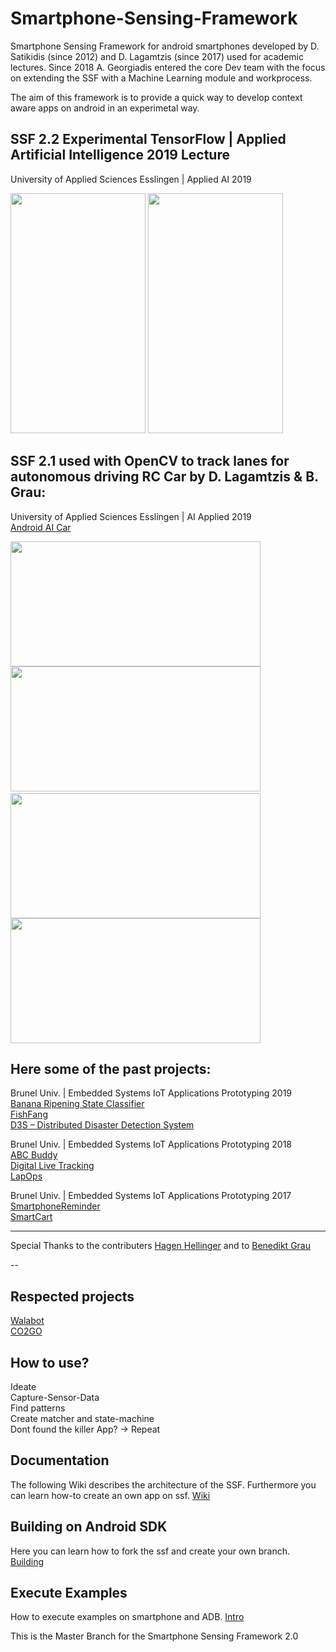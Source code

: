 
# Smartphone-Sensing-Framework

Smartphone Sensing Framework for android smartphones developed by D. Satikidis (since 2012) and D. Lagamtzis (since 2017) used for academic lectures. Since 2018 A. Georgiadis entered the core Dev team with the focus on extending the SSF with a Machine Learning module and workprocess.

The aim of this framework is to provide a quick way to develop context aware apps on android in an experimetal way.

## SSF 2.2 Experimental TensorFlow | Applied Artificial Intelligence 2019 Lecture 
University of Applied Sciences Esslingen | Applied AI 2019<br>

<img src="https://user-images.githubusercontent.com/8537307/55835809-179f3600-5b1d-11e9-80a1-57241d57fca5.jpg" width="216" height="384"><img> 
<img src="https://user-images.githubusercontent.com/8537307/55835812-1837cc80-5b1d-11e9-868b-edef313ecdfb.jpg" width="216" height="384"><img>


## SSF 2.1 used with OpenCV to track lanes for autonomous driving RC Car by D. Lagamtzis & B. Grau:
University of Applied Sciences Esslingen | AI Applied 2019<br>
[Android AI Car ](https://github.com/DimiHMC/AndroidMachineVisionCar)<br>

<img src="https://github.com/DimiHMC/AndroidMachineVisionCar/blob/master/assets/video/track+smartphone.mp4.gif" width="400" height="200"><img>  <img src="https://github.com/DimiHMC/AndroidMachineVisionCar/blob/master/assets/video/video_sample1.mp4.gif" width="400" height="200"><img>
<img><img src="https://github.com/DimiHMC/AndroidMachineVisionCar/blob/master/assets/video/video_sample2.gif" width="400" height="200"><img>  <img src="https://github.com/DimiHMC/AndroidMachineVisionCar/blob/master/assets/video/video_sample3.gif" width="400" height="200">



## Here some of the past projects:
Brunel Univ. | Embedded Systems IoT Applications Prototyping 2019<br>
[Banana Ripening State Classifier](https://www.hackster.io/bananaco-teamd/banana-ripening-state-classifier-26f303)<br>
[FishFang](https://www.hackster.io/fishfang/fishfang-8f979e)<br>
[D3S – Distributed Disaster Detection System](https://www.hackster.io/153563/d3s-distributed-disaster-detection-system-221886)

Brunel Univ. | Embedded Systems IoT Applications Prototyping 2018<br>
[ABC Buddy](https://www.hackster.io/dcse-team-b/abc-buddy-a54c31)<br>
[Digital Live Tracking](https://www.hackster.io/dcse-team-c/digital-life-tracking-87e03f)<br>
[LapOps](https://www.hackster.io/dcse-team-d/lapops-638e1e)

Brunel Univ. | Embedded Systems IoT Applications Prototyping 2017<br>
[SmartphoneReminder](https://www.hackster.io/43563/smartphone-reminder-5fb580)<br>
[SmartCart](https://www.hackster.io/dcse-team-b/smart-cart-09155f)

---

Special Thanks to the contributers [Hagen Hellinger](https://github.com/bollefreshavocado)
and to [Benedikt Grau](https://github.com/supercrazyking)

--

## Respected projects
[Walabot](https://www.youtube.com/watch?v=CoWdmFFnMi0#action=share)<br>
[CO2GO](http://senseable.mit.edu/co2go/)

## How to use?<br>
  Ideate<br>
  Capture-Sensor-Data<br>
  Find patterns<br>
  Create matcher and state-machine<br>
  Dont found the killer App? -> Repeat<br>
 

 
## Documentation
The following Wiki describes the architecture of the SSF. Furthermore you can learn how-to 
create an own app on ssf.
[Wiki](https://github.com/MrDio/Smartphone-Sensing-Framework/wiki/Systemoverview)

## Building on Android SDK
Here you can learn how to fork the ssf and create your own branch.
[Building](https://github.com/MrDio/Smartphone-Sensing-Framework/wiki/Building-with-Android-SDK)

## Execute Examples
How to execute examples on smartphone and ADB.
[Intro](https://github.com/MrDio/Smartphone-Sensing-Framework/wiki/Execute-Example)


This is the Master Branch for the Smartphone Sensing Framework 2.0
